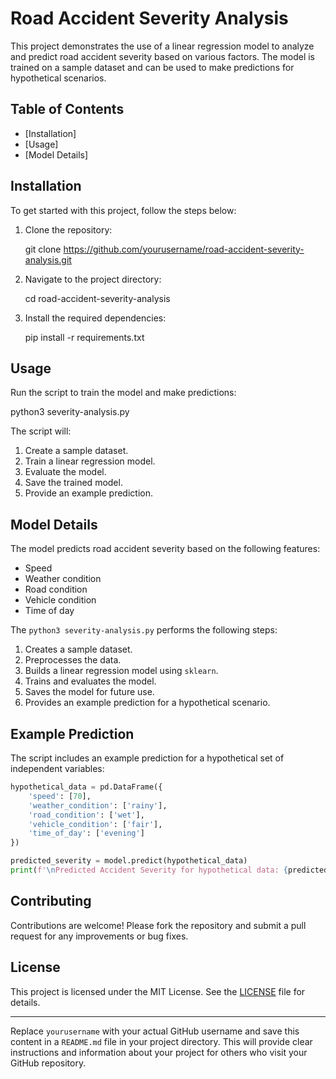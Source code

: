 # Road Accident Severity Analysis

This project demonstrates the use of a linear regression model to analyze and predict road accident severity based on various factors. The model is trained on a sample dataset and can be used to make predictions for hypothetical scenarios.

## Table of Contents

- [Installation]
- [Usage]
- [Model Details]

## Installation

To get started with this project, follow the steps below:

1. Clone the repository:
    
    git clone https://github.com/yourusername/road-accident-severity-analysis.git
    
2. Navigate to the project directory:
   
    cd road-accident-severity-analysis
 
3. Install the required dependencies:
    
    pip install -r requirements.txt
   

## Usage

Run the script to train the model and make predictions:

python3 severity-analysis.py

The script will:
1. Create a sample dataset.
2. Train a linear regression model.
3. Evaluate the model.
4. Save the trained model.
5. Provide an example prediction.

## Model Details

The model predicts road accident severity based on the following features:
- Speed
- Weather condition
- Road condition
- Vehicle condition
- Time of day

The `python3 severity-analysis.py` performs the following steps:
1. Creates a sample dataset.
2. Preprocesses the data.
3. Builds a linear regression model using `sklearn`.
4. Trains and evaluates the model.
5. Saves the model for future use.
6. Provides an example prediction for a hypothetical scenario.

## Example Prediction

The script includes an example prediction for a hypothetical set of independent variables:

```python
hypothetical_data = pd.DataFrame({
    'speed': [70],
    'weather_condition': ['rainy'],
    'road_condition': ['wet'],
    'vehicle_condition': ['fair'],
    'time_of_day': ['evening']
})

predicted_severity = model.predict(hypothetical_data)
print(f'\nPredicted Accident Severity for hypothetical data: {predicted_severity[0]}')
```

## Contributing

Contributions are welcome! Please fork the repository and submit a pull request for any improvements or bug fixes.

## License

This project is licensed under the MIT License. See the [LICENSE](LICENSE) file for details.

---

Replace `yourusername` with your actual GitHub username and save this content in a `README.md` file in your project directory. This will provide clear instructions and information about your project for others who visit your GitHub repository.